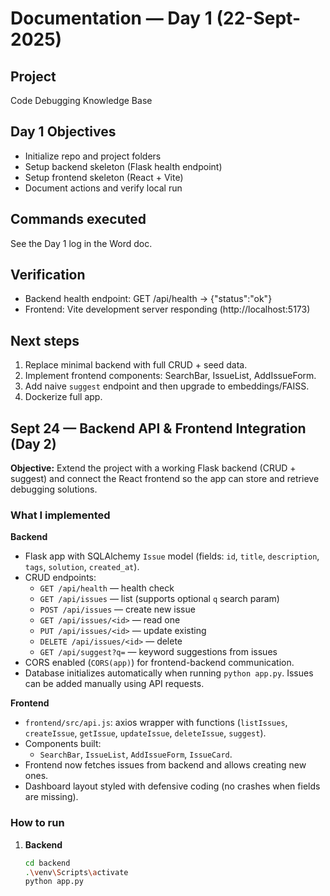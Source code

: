 # Documentation — Day 1 (22-Sept-2025)

## Project
Code Debugging Knowledge Base

## Day 1 Objectives
- Initialize repo and project folders
- Setup backend skeleton (Flask health endpoint)
- Setup frontend skeleton (React + Vite)
- Document actions and verify local run

## Commands executed
See the Day 1 log in the Word doc.

## Verification
- Backend health endpoint:
  GET /api/health -> {"status":"ok"}
- Frontend: Vite development server responding (http://localhost:5173)

## Next steps
1. Replace minimal backend with full CRUD + seed data.
2. Implement frontend components: SearchBar, IssueList, AddIssueForm.
3. Add naive `suggest` endpoint and then upgrade to embeddings/FAISS.
4. Dockerize full app.
## Sept 24 — Backend API & Frontend Integration (Day 2)

**Objective:** Extend the project with a working Flask backend (CRUD + suggest) and connect the React frontend so the app can store and retrieve debugging solutions.

### What I implemented
**Backend**
- Flask app with SQLAlchemy `Issue` model (fields: `id`, `title`, `description`, `tags`, `solution`, `created_at`).
- CRUD endpoints:
  - `GET /api/health` — health check
  - `GET /api/issues` — list (supports optional `q` search param)
  - `POST /api/issues` — create new issue
  - `GET /api/issues/<id>` — read one
  - `PUT /api/issues/<id>` — update existing
  - `DELETE /api/issues/<id>` — delete
  - `GET /api/suggest?q=` — keyword suggestions from issues
- CORS enabled (`CORS(app)`) for frontend-backend communication.
- Database initializes automatically when running `python app.py`. Issues can be added manually using API requests.

**Frontend**
- `frontend/src/api.js`: axios wrapper with functions (`listIssues`, `createIssue`, `getIssue`, `updateIssue`, `deleteIssue`, `suggest`).
- Components built:
  - `SearchBar`, `IssueList`, `AddIssueForm`, `IssueCard`.
- Frontend now fetches issues from backend and allows creating new ones.
- Dashboard layout styled with defensive coding (no crashes when fields are missing).

### How to run
1. **Backend**
   ```bash
   cd backend
   .\venv\Scripts\activate
   python app.py
